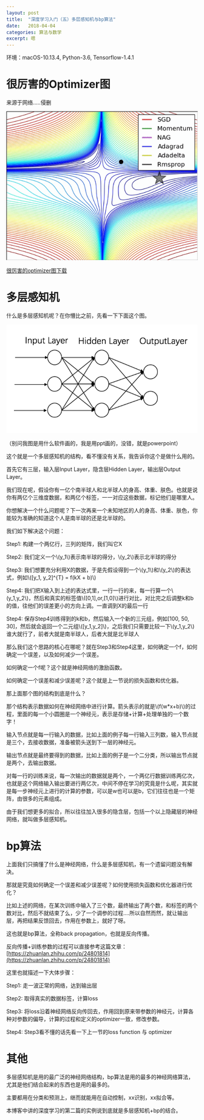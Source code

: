 ```yaml
---
layout: post
title:  "深度学习入门（五）多层感知机与bp算法"
date:   2018-04-04
categories: 算法与数学
excerpt: 嗯
---
```

<script src="https://cdnjs.cloudflare.com/ajax/libs/mathjax/2.7.1/MathJax.js?config=default" id=""></script>

环境：macOS-10.13.4, Python-3.6, Tensorflow-1.4.1

# 很厉害的Optimizer图

来源于网络.....侵删

![image](/img/optimizer.gif)

[很厉害的optimizer图下载](/img/optimizer.gif)

# 多层感知机

什么是多层感知机呢？在你懵比之前，先看一下下面这个图。

![image](/img/dl3.png)

（别问我图是用什么软件画的，我是用ppt画的，没错，就是powerpoint）

这个就是一个多层感知机的结构，看不懂没有关系，我告诉你这个是做什么用的。

首先它有三层，输入层Input Layer，隐含层Hidden Layer，输出层Output Layer。

我们现在呢，假设你有一亿个南半球人和北半球人的身高、体重、肤色。也就是说你有两亿个三维度数据，和两亿个标签，一一对应这些数据，标记他们是哪里人。

你想解决一个什么问题呢？下一次再来一个未知地区的人的身高、体重、肤色，你能较为准确的知道这个人是南半球的还是北半球的。

我们如下解决这个问题：

Step1: 构建一个两亿行，三列的矩阵，我们叫它X

Step2: 我们定义一个\\(y_1\\)表示南半球的得分，\\(y_2\\)表示北半球的得分

Step3: 我们想要充分利用X的数据，于是先假设得到一个\\(y_1\\)和\\(y_2\\)的表达式，例如\\([y_1, y_2]^{T} = f(kX + b)\\)

Step4: 我们把X输入到上述的表达式里，一行一行的来，每一行算一个\\(y_1,y_2\\)，然后和真实的标签值\\([0,1],or,[1,0]\\)进行对比，对比完之后调整k和b的值，往他们的误差更小的方向上调。一直调到X的最后一行

Step4: 保存Step4训练得到的k和b，然后输入一个新的三元组，例如[100, 50, 30]，然后就会返回一个二元组\\([y_1,y_2]\\)，之后我们只需要比较一下\\(y_1,y_2\\)谁大就行了，前者大就是南半球人，后者大就是北半球人

那么我们这个思路的核心在哪呢？就在Step3和Step4这里，如何确定一个f，如何确定一个误差，以及如何减少一个误差。

如何确定一个f呢？这个就是神经网络的激励函数。

如何确定一个误差和减少误差呢？这个就是上一节说的损失函数和优化器。

那上面那个图的结构到底是什么？

那个结构表示数据如何在神经网络中进行计算。箭头表示的就是\\(f(w*x+b)\\)的过程，里面的每一个小圆圈是一个神经元，表示是存储+计算+处理单独的一个数字！

输入节点就是每一行输入的数据，比如上面的例子每一行输入三列数，输入节点就是三个，去接收数据，准备被箭头送到下一层的神经元。

输出节点就是最终要得到的数据，比如上面的例子是一个二分类，所以输出节点就是两个，去输出数据。

对每一行的训练来说，每一次输出的数据就是两个，一个两亿行数据训练两亿次，也就是这个网络输入输出要进行两亿次，中间不停在学习的究竟是什么呢，其实就是每一步神经元上进行的计算的参数，可以是w也可以是b，它们往往也是一个矩阵，由很多的元素组成。

由于我们想更多的拟合，所以往往加入很多的隐含层，包括一个以上隐藏层的神经网络，就叫做多层感知机。

# bp算法

上面我们只搞懂了什么是神经网络，什么是多层感知机，有一个遗留问题没有解决。

那就是究竟如何确定一个误差和减少误差呢？如何使用损失函数和优化器进行优化？

比如上述的网络，在某次训练中输入了三个数，最终输出了两个数，和标签的两个数对比，然后不就结束了么，少了一个调参的过程....所以自然而然，就让输出层，再把结果反馈回去，作用在参数上，就好了呀。

这也就是bp算法，全称back propagation，也就是反向传播。

反向传播+训练参数的过程可以直接参考这篇文章：[https://zhuanlan.zhihu.com/p/24801814](https://zhuanlan.zhihu.com/p/24801814)

这里也就描述一下大体步骤：

Step1: 走一波正常的网络，达到输出层

Step2: 取得真实的数据标签，计算loss

Step3: 将loss沿着神经网络反向传回去，作用回到原来带参数的神经元，计算各种对参数的偏导，计算的过程和定义的optimizer一致，修改参数。

Step4: Step3看不懂的话先看一下上一节的loss function 与 optimizer


# 其他

多层感知机是用的最广泛的神经网络结构，bp算法是用的最多的神经网络算法，尤其是他们结合起来的东西也是用的最多的。

主要都用在分类和预测上，继而就能用在自动控制，xx识别，xx拟合等。

本博客中讲的深度学习的第二篇的实例说到底就是多层感知机+bp的结合。







